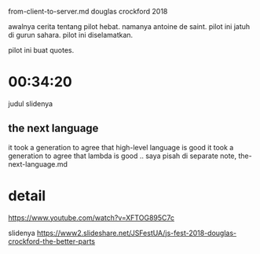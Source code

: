 from-client-to-server.md
douglas crockford 2018

awalnya cerita tentang pilot hebat.
namanya antoine de saint.
pilot ini jatuh di gurun sahara.
pilot ini diselamatkan. 

pilot ini buat quotes.



# 00:34:20
judul slidenya
## the next language
it took a generation to agree that high-level language is good
it took a generation to agree that lambda is good
..
saya pisah di separate note, the-next-language.md

# detail 
https://www.youtube.com/watch?v=XFTOG895C7c

slidenya
https://www2.slideshare.net/JSFestUA/js-fest-2018-douglas-crockford-the-better-parts